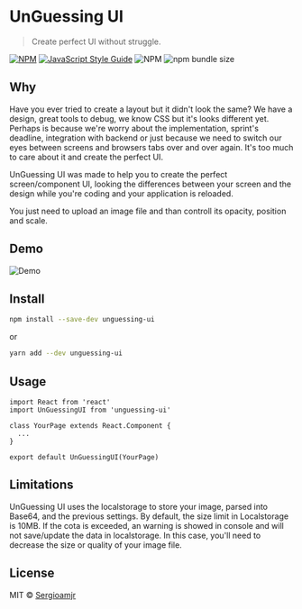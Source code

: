 # UnGuessing UI

> Create perfect UI without struggle.

[![NPM](https://img.shields.io/npm/v/unguessing-ui.svg)](https://www.npmjs.com/package/unguessing-ui) [![JavaScript Style Guide](https://img.shields.io/badge/code_style-standard-brightgreen.svg)](https://standardjs.com) ![NPM](https://img.shields.io/npm/l/unguessing-ui) ![npm bundle size](https://img.shields.io/bundlephobia/min/unguessing-ui)

## Why

Have you ever tried to create a layout but it didn't look the same? We have a design, great tools to debug, we know CSS but it's looks different yet. Perhaps is because we're worry about the implementation, sprint's deadline, integration with backend or just because we need to switch our eyes between screens and browsers tabs over and over again. It's too much to care about it and create the perfect UI.

UnGuessing UI was made to help you to create the perfect screen/component UI, looking the differences between your screen and the design while you're coding and your application is reloaded.

You just need to upload an image file and than controll its opacity, position and scale.

## Demo

![Demo](./doc/demo.gif)

## Install

```bash
npm install --save-dev unguessing-ui
```

or

```bash
yarn add --dev unguessing-ui
```

## Usage

```tsx
import React from 'react'
import UnGuessingUI from 'unguessing-ui'

class YourPage extends React.Component {
  ...
}

export default UnGuessingUI(YourPage)
```

## Limitations

UnGuessing UI uses the localstorage to store your image, parsed into Base64, and the previous settings. By default, the size limit in Localstorage is 10MB. If the cota is exceeded, an warning is showed in console and will not save/update the data in localstorage. In this case, you'll need to decrease the size or quality of your image file.

## License

MIT © [Sergioamjr](https://github.com/Sergioamjr)
